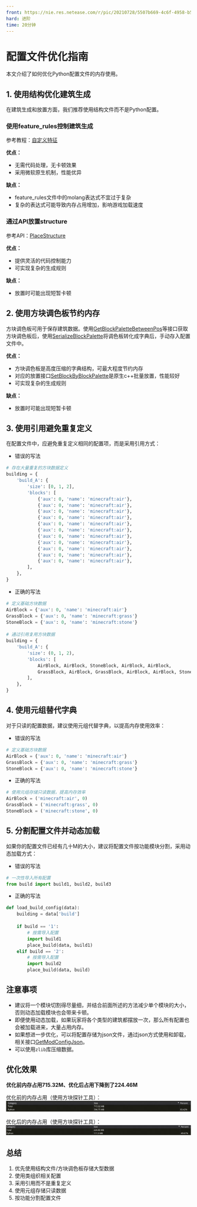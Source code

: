 ```yaml
---
front: https://nie.res.netease.com/r/pic/20210728/5507b669-4c6f-4958-b5d0-b8556ab4cfb5.png
hard: 进阶
time: 20分钟
---
```


# 配置文件优化指南

本文介绍了如何优化Python配置文件的内存使用。

## 1. 使用结构优化建筑生成

在建筑生成和放置方面，我们推荐使用结构文件而不是Python配置。

### 使用feature\_rules控制建筑生成

参考教程：[自定义特征](../15-自定义游戏内容/4-自定义维度/4-自定义特征.md)

**优点：**

*   无需代码处理，无卡顿效果
*   采用微软原生机制，性能优异

**缺点：**

*   feature\_rules文件中的molang表达式不宜过于复杂
*   复杂的表达式可能导致内存占用增加，影响游戏加载速度

### 通过API放置structure


参考API：<a href="../../../mcdocs/1-ModAPI/接口/世界/地图.html#placestructure" rel="noopenner">PlaceStructure</a>

**优点：**

*   提供灵活的代码控制能力
*   可实现复杂的生成规则

**缺点：**

*   放置时可能出现短暂卡顿

## 2. 使用方块调色板节约内存

方块调色板可用于保存建筑数据。使用<a href="../../../mcdocs/1-ModAPI/接口/世界/方块组合.html#getblockpalettebetweenpos" rel="noopenner">GetBlockPaletteBetweenPos</a>等接口获取方块调色板后，使用<a href="../../../mcdocs/1-ModAPI/接口/方块/方块调色板.html#serializeblockpalette" rel="noopenner">SerializeBlockPalette</a>将调色板转化成字典后，手动存入配置文件中。

**优点：**

*   方块调色板是高度压缩的字典结构，可最大程度节约内存
*   对应的放置接口<a href="../../../mcdocs/1-ModAPI/接口/世界/方块组合.html#setblockbyblockpalette" rel="noopenner">SetBlockByBlockPalette</a>是原生c++批量放置，性能较好
*   可实现复杂的生成规则

**缺点：**

*   放置时可能出现短暂卡顿

## 3. 使用引用避免重复定义

在配置文件中，应避免重复定义相同的配置项，而是采用引用方式：

*   错误的写法

```python
# 存在大量重复的方块数据定义
building = {
    'build_A': {
        'size': [0, 1, 2],
        'blocks': [
            {'aux': 0, 'name': 'minecraft:air'},
            {'aux': 0, 'name': 'minecraft:air'},
            {'aux': 0, 'name': 'minecraft:air'},
            {'aux': 0, 'name': 'minecraft:air'},
            {'aux': 0, 'name': 'minecraft:air'},
            {'aux': 0, 'name': 'minecraft:air'},
            {'aux': 0, 'name': 'minecraft:air'},
            {'aux': 0, 'name': 'minecraft:air'},
            {'aux': 0, 'name': 'minecraft:air'},
            {'aux': 0, 'name': 'minecraft:air'},
            {'aux': 0, 'name': 'minecraft:air'},
        ],
    },
}
```

*   正确的写法

```python
# 定义基础方块数据
AirBlock = {'aux': 0, 'name': 'minecraft:air'}
GrassBlock = {'aux': 0, 'name': 'minecraft:grass'}
StoneBlock = {'aux': 0, 'name': 'minecraft:stone'}

# 通过引用复用方块数据
building = {
    'build_A': {
        'size': (0, 1, 2),
        'blocks': [
            AirBlock, AirBlock, StoneBlock, AirBlock, AirBlock,
            GrassBlock, AirBlock, GrassBlock, AirBlock, AirBlock, StoneBlock,
        ],
    },
}
```

## 4. 使用元组替代字典

对于只读的配置数据，建议使用元组代替字典，以提高内存使用效率：

*   错误的写法

```python
# 定义基础方块数据
AirBlock = {'aux': 0, 'name': 'minecraft:air'}
GrassBlock = {'aux': 0, 'name': 'minecraft:grass'}
StoneBlock = {'aux': 0, 'name': 'minecraft:stone'}
```

*   正确的写法

```python
# 使用元组存储只读数据，提高内存效率
AirBlock = ('minecraft:air', 0)
GrassBlock = ('minecraft:grass', 0)
StoneBlock = ('minecraft:stone', 0)
```

## 5. 分割配置文件并动态加载

如果你的配置文件已经有几十M的大小，建议将配置文件按功能模块分割，采用动态加载方式：

*   错误的写法

```python
# 一次性导入所有配置
from build import build1, build2, build3
```

*   正确的写法

```python
def load_build_config(data):
    building = data['build']

    if build == '1':
        # 按需导入配置
        import build1
        place_build(data, build1)
    elif build == '2':
        # 按需导入配置
        import build2
        place_build(data, build)
```

## 注意事项

*   建议将一个模块切割得尽量细，并结合前面所述的方法减少单个模块的大小，否则动态加载模块也会带来卡顿。
*   即便使用动态加载，如果玩家将各个类型的建筑都摆放一次，那么所有配置也会被加载进来，大量占用内存。
*   如果想进一步优化，可以将配置存储为json文件，通过json方式使用和卸载，相关接口<a href="../../../mcdocs/1-ModAPI/接口/通用/工具.html#getmodconfigjson" rel="noopenner">GetModConfigJson</a>。
*   可以使用`zlib`库压缩数据。

## 优化效果

**优化前内存占用715.32M、优化后占用下降到了224.46M**

优化前的内存占用（使用方块探针工具）：
![image](./images/before_optimization.png)

优化后的内存占用（使用方块探针工具）：
![image](./images/after_optimization.png)

## 总结

1.  优先使用结构文件/方块调色板存储大型数据
2.  使用类组织相关配置
3.  采用引用而不是重复定义
4.  使用元组存储只读数据
5.  按功能分割配置文件